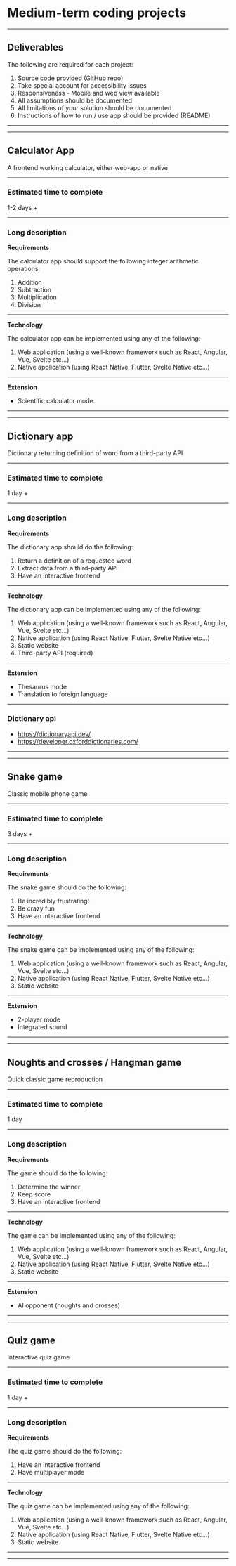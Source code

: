 # Medium-term coding projects

---

## **Deliverables**

The following are required for each project:

1. Source code provided (GitHub repo)
2. Take special account for accessibility issues
3. Responsiveness - Mobile and web view available
4. All assumptions should be documented
5. All limitations of your solution should be documented
6. Instructions of how to run / use app should be provided (README)

---

---

## **Calculator App**

A frontend working calculator, either web-app or native

---

### **Estimated time to complete**

1-2 days +

---

### **Long description**

**Requirements**

The calculator app should support the following integer arithmetic operations:

1. Addition
2. Subtraction
3. Multiplication
4. Division

---

**Technology**

The calculator app can be implemented using any of the following:

1. Web application (using a well-known framework such as React, Angular, Vue, Svelte etc...)
2. Native application (using React Native, Flutter, Svelte Native etc...)

---

**Extension**

- Scientific calculator mode.

---

---

## **Dictionary app**

Dictionary returning definition of word from a third-party API

---

### **Estimated time to complete**

1 day +

---

### **Long description**

**Requirements**

The dictionary app should do the following:

1. Return a definition of a requested word
2. Extract data from a third-party API
3. Have an interactive frontend

---

**Technology**

The dictionary app can be implemented using any of the following:

1. Web application (using a well-known framework such as React, Angular, Vue, Svelte etc...)
2. Native application (using React Native, Flutter, Svelte Native etc...)
3. Static website
4. Third-party API (required)

---

**Extension**

- Thesaurus mode
- Translation to foreign language

---

### **Dictionary api**

- https://dictionaryapi.dev/
- https://developer.oxforddictionaries.com/

---

---

## **Snake game**

Classic mobile phone game

---

### **Estimated time to complete**

3 days +

---

### **Long description**

**Requirements**

The snake game should do the following:

1. Be incredibly frustrating!
2. Be crazy fun
3. Have an interactive frontend

---

**Technology**

The snake game can be implemented using any of the following:

1. Web application (using a well-known framework such as React, Angular, Vue, Svelte etc...)
2. Native application (using React Native, Flutter, Svelte Native etc...)
3. Static website

---

**Extension**

- 2-player mode
- Integrated sound

---

---

## **Noughts and crosses / Hangman game**

Quick classic game reproduction

---

### **Estimated time to complete**

1 day

---

### **Long description**

**Requirements**

The game should do the following:

1. Determine the winner
2. Keep score
3. Have an interactive frontend

---

**Technology**

The game can be implemented using any of the following:

1. Web application (using a well-known framework such as React, Angular, Vue, Svelte etc...)
2. Native application (using React Native, Flutter, Svelte Native etc...)
3. Static website

---

**Extension**

- AI opponent (noughts and crosses)

---

---

## **Quiz game**

Interactive quiz game

---

### **Estimated time to complete**

1 day +

---

### **Long description**

**Requirements**

The quiz game should do the following:

1. Have an interactive frontend
2. Have multiplayer mode

---

**Technology**

The quiz game can be implemented using any of the following:

1. Web application (using a well-known framework such as React, Angular, Vue, Svelte etc...)
2. Native application (using React Native, Flutter, Svelte Native etc...)
3. Static website

---

---

